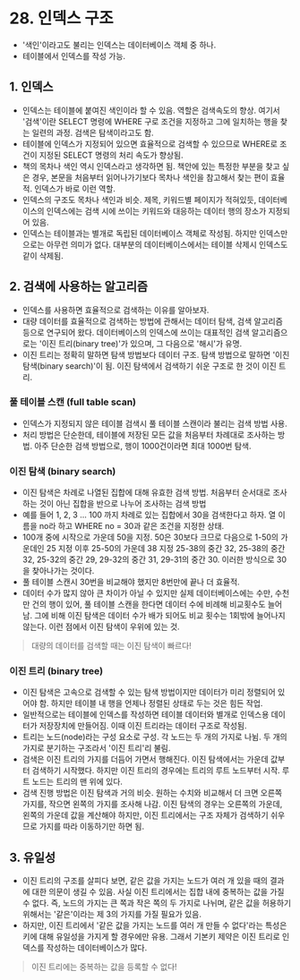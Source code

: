 # 28. 인덱스 구조
- '색인'이라고도 불리는 인덱스는 데이터베이스 객체 중 하나.
- 테이블에서 인덱스를 작성 가능.

## 1. 인덱스
- 인덱스는 테이블에 붙여진 색인이라 할 수 있음. 역할은 검색속도의 향상. 여기서 '검색'이란 SELECT 명령에 WHERE 구로 조건을 지정하고 그에 일치하는 행을
찾는 일련의 과정. 검색은 탐색이라고도 함.
- 테이블에 인덱스가 지정되어 있으면 효율적으로 검색할 수 있으므로 WHERE로 조건이 지정된 SELECT 명령의 처리 속도가 향상됨.
- 책의 목차나 색인 역시 인덱스라고 생각하면 됨. 책안에 있는 특정한 부분을 찾고 싶은 경우, 본문을 처음부터 읽어나가기보다 목차나 색인을 참고해서 찾는 편이
효율적. 인덱스가 바로 이런 역할.
- 인덱스의 구조도 목차나 색인과 비슷. 제목, 키워드별 페이지가 적혀있듯, 데이터베이스의 인덱스에는 검색 시에 쓰이는 키워드와 대응하는 데이터 행의 장소가
지정되어 있음.
- 인덱스는 테이블과는 별개로 독립된 데이터베이스 객체로 작성됨. 하지만 인덱스만으로는 아무런 의미가 없다. 대부분의 데이터베이스에서는 테이블 삭제시 인덱스도
같이 삭제됨.

## 2. 검색에 사용하는 알고리즘
- 인덱스를 사용하면 효율적으로 검색하는 이유를 알아보자.
- 대량 데이터를 효율적으로 검색하는 방법에 관해서는 데이터 탐색, 검색 알고리즘 등으로 연구되어 왔다. 데이터베이스의 인덱스에 쓰이는 대표적인 검색
알고리즘으로는 '이진 트리(binary tree)'가 있으며, 그 다음으로 '해시'가 유명.
- 이진 트리는 정확히 말하면 탐색 방법보다 데이터 구조. 탐색 방법으로 말하면 '이진 탐색(binary search)'이 됨. 이진 탐색에서 검색하기 쉬운 구조로
한 것이 이진 트리.

### 풀 테이블 스캔 (full table scan)
- 인덱스가 지정되지 않은 테이블 검색시 풀 테이블 스캔이라 불리는 검색 방법 사용.
- 처리 방법은 단순한데, 테이블에 저장된 모든 값을 처음부터 차례대로 조사하는 방법. 아주 단순한 검색 방법으로, 행이 1000건이라면 최대 1000번 탐색.

### 이진 탐색 (binary search)
- 이진 탐색은 차례로 나열된 집합에 대해 유효한 검색 방법. 처음부터 순서대로 조사하는 것이 아닌 집합을 반으로 나누어 조사하는 검색 방법
- 예를 들어 1, 2, 3 ... 100 까지 차례로 있는 집합에서 30을 검색한다고 하자. 열 이름을 no라 하고 WHERE no = 30과 같은 조건을 지정한 상태.
- 100개 중에 시작으로 가운데 50을 지정. 50은 30보다 크므로 다음으로 1-50의 가운데인 25 지정 이후 25-50의 가운데 38 지정 25-38의 중간 32,
25-38의 중간 32, 25-32의 중간 29, 29-32의 중간 31, 29-31의 중간 30. 이러한 방식으로 30을 찾아나가는 것이다.
- 풀 테이블 스캔시 30번을 비교해야 했지만 8번만에 끝나 더 효율적. 
- 데이터 수가 많지 않아 큰 차이가 아닐 수 있지만 실제 데이터베이스에는 수만, 수천만 건의 행이 있어, 풀 테이블 스캔을 한다면 데이터 수에 비례해
비교횟수도 늘어남. 그에 비해 이진 탐색은 데이터 수가 배가 되어도 비교 횟수는 1회밖에 늘어나지 않는다. 이런 점에서 이진 탐색이 우위에 있는 것.
> 대량의 데이터를 검색할 때는 이진 탐색이 빠르다!

### 이진 트리 (binary tree)
- 이진 탐색은 고속으로 검색할 수 있는 탐색 방법이지만 데이터가 미리 정렬되어 있어야 함. 하지만 테이블 내 행을 언제나 정렬된 상태로 두는 것은 힘든 작업.
- 일반적으로는 테이블에 인덱스를 작성하면 테이블 데이터와 별개로 인덱스용 데이터가 저장장치에 만들어짐. 이때 이진 트리라는 데이터 구조로 작성됨.
- 트리는 노드(node)라는 구성 요소로 구성. 각 노드는 두 개의 가지로 나뉨. 두 개의 가지로 분기하는 구조라서 '이진 트리'리 불림.
- 검색은 이진 트리의 가지를 더듬어 가면서 행해진다. 이진 탐색에서는 가운데 값부터 검색하기 시작했다. 하지만 이진 트리의 경우에는 트리의 루트 노드부터
시작. 루트 노드는 트리의 맨 위에 있다.
- 검색 진행 방법은 이진 탐색과 거의 비슷. 원하는 수치와 비교해서 더 크면 오른쪽 가지를, 작으면 왼쪽의 가지를 조사해 나감. 이진 탐색의 경우는 오른쪽의
가운데, 왼쪽의 가운데 값을 계산해야 하지만, 이진 트리에서는 구조 자체가 검색하기 쉬우므로 가지를 따라 이동하기만 하면 됨.


## 3. 유일성
- 이진 트리의 구조를 살피다 보면, 같은 값을 가지는 노드가 여러 개 있을 때의 결과에 대한 의문이 생길 수 있음. 사실 이진 트리에서는 집합 내에 중복하는
값을 가질 수 없다. 즉, 노드의 가지는 큰 쪽과 작은 쪽의 두 가지로 나뉘며, 같은 값을 허용하기 위해서는 '같은'이라는 제 3의 가지를 가질 필요가 있음.
- 하지만, 이진 트리에서 '같은 값을 가지는 노드를 여러 개 만들 수 없다'라는 특성은 키에 대해 유일성을 가지게 할 경우에만 유용. 그래서 기본키 제약은
이진 트리로 인덱스를 작성하는 데이터베이스가 많다.
> 이진 트리에는 중복하는 값을 등록할 수 없다!
